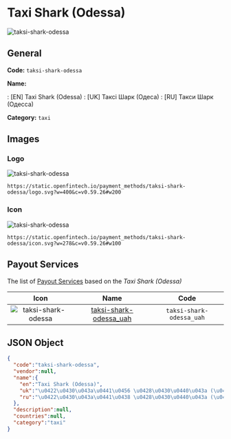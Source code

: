 
# Taxi Shark (Odessa) 
![taksi-shark-odessa](https://static.openfintech.io/payment_methods/taksi-shark-odessa/logo.svg?w=400&c=v0.59.26#w200)  

## General 
**Code:** `taksi-shark-odessa` 
 
**Name:** 
 
:	[EN] Taxi Shark (Odessa) 
:	[UK] Таксі Шарк (Одеса) 
:	[RU] Такси Шарк (Одесса) 
 
**Category:** `taxi` 
 

## Images 

### Logo 
![taksi-shark-odessa](https://static.openfintech.io/payment_methods/taksi-shark-odessa/logo.svg?w=400&c=v0.59.26#w200)  

```
https://static.openfintech.io/payment_methods/taksi-shark-odessa/logo.svg?w=400&c=v0.59.26#w200
```  

### Icon 
![taksi-shark-odessa](https://static.openfintech.io/payment_methods/taksi-shark-odessa/icon.svg?w=278&c=v0.59.26#w100)  

```
https://static.openfintech.io/payment_methods/taksi-shark-odessa/icon.svg?w=278&c=v0.59.26#w100
```  

## Payout Services 
 
The list of [Payout Services](/payout-services/) based on the _Taxi Shark (Odessa)_ 

|Icon|Name|Code| 
|:---:|:---:|:---:| 
|![taksi-shark-odessa](https://static.openfintech.io/payout_methods/taksi-shark-odessa/icon.svg?w=278&c=v0.59.26#w40) |[taksi-shark-odessa_uah](/payout-services/taksi-shark-odessa_uah/)|`taksi-shark-odessa_uah`| 
 

## JSON Object 

```json
{
  "code":"taksi-shark-odessa",
  "vendor":null,
  "name":{
    "en":"Taxi Shark (Odessa)",
    "uk":"\u0422\u0430\u043a\u0441\u0456 \u0428\u0430\u0440\u043a (\u041e\u0434\u0435\u0441\u0430)",
    "ru":"\u0422\u0430\u043a\u0441\u0438 \u0428\u0430\u0440\u043a (\u041e\u0434\u0435\u0441\u0441\u0430)"
  },
  "description":null,
  "countries":null,
  "category":"taxi"
}
```  
